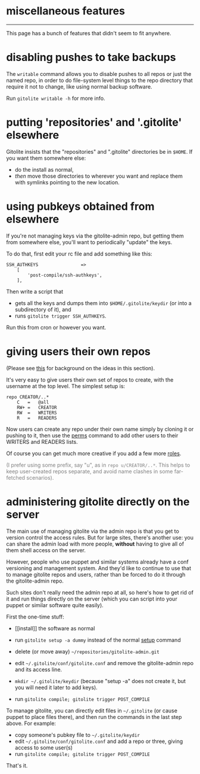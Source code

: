 # miscellaneous features

----

This page has a bunch of features that didn't seem to fit anywhere.

# disabling pushes to take backups

The `writable` command allows you to disable pushes to all repos or just the
named repo, in order to do file-system level things to the repo directory that
require it not to change, like using normal backup software.

Run `gitolite writable -h` for more info.

# putting 'repositories' and '.gitolite' elsewhere

Gitolite insists that the "repositories" and ".gitolite" directories be in
`$HOME`.  If you want them somewhere else:

  * do the install as normal,
  * *then* move those directories to wherever you want and replace them with
    symlinks pointing to the new location.

# using pubkeys obtained from elsewhere

If you're not managing keys via the gitolite-admin repo, but getting them from
somewhere else, you'll want to periodically "update" the keys.

To do that, first edit your rc file and add something like this:

    SSH_AUTHKEYS                =>
        [
            'post-compile/ssh-authkeys',
        ],

Then write a script that

  * gets all the keys and dumps them into `$HOME/.gitolite/keydir` (or into a
    subdirectory of it), and
  * runs `gitolite trigger SSH_AUTHKEYS`.

Run this from cron or however you want.

# giving users their own repos

(Please see [this](wild) for background on the ideas in this section).

It's very easy to give users their own set of repos to create, with the
username at the top level.  The simplest setup is:

```gitolite
repo CREATOR/..*
    C   =   @all
    RW+ =   CREATOR
    RW  =   WRITERS
    R   =   READERS
```

Now users can create any repo under their own name simply by cloning it or
pushing to it, then use the [perms][] command to add other users to their
WRITERS and READERS lists.

[perms]: user/#setget-additional-permissions-for-repos-you-created

Of course you can get much more creative if you add a few more [roles][].

[roles]: wild#roles

<font color="gray">(I prefer using some prefix, say "u", as in
`repo u/CREATOR/..*`.  This helps to keep user-created repos separate, and
avoid name clashes in some far-fetched scenarios).</font>

# administering gitolite directly on the server

The main use of managing gitolite via the admin repo is that you get to
version control the access rules.  But for large sites, there's another use:
you can share the admin load with more people, **without** having to give all
of them shell access on the server.

However, people who use puppet and similar systems already have a conf
versioning and management system.  And they'd like to continue to use that to
manage gitolite repos and users, rather than be forced to do it through the
gitolite-admin repo.

Such sites don't really need the admin repo at all, so here's how to get rid
of it and run things directly on the server (which you can script into your
puppet or similar software quite easily).

First the one-time stuff:

  * [[install]] the software as normal

  * run `gitolite setup -a dummy` instead of the normal [setup](install#setup)
    command

  * delete (or move away) `~/repositories/gitolite-admin.git`

  * edit `~/.gitolite/conf/gitolite.conf` and remove the gitolite-admin repo
    and its access line.

  * `mkdir ~/.gitolite/keydir` (because "setup -a" does not create it, but you
    will need it later to add keys).

  * run `gitolite compile; gitolite trigger POST_COMPILE`

To manage gitolite, you can directly edit files in `~/.gitolite` (or cause
puppet to place files there), and then run the commands in the last step
above.  For example:

  * copy someone's pubkey file to `~/.gitolite/keydir`
  * edit `~/.gitolite/conf/gitolite.conf` and add a repo or three, giving
    access to some user(s)
  * run `gitolite compile; gitolite trigger POST_COMPILE`

That's it.

